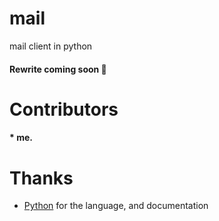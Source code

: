 # mail
mail client in python

#### Rewrite coming soon 👀

# Contributors

#### * me.

# Thanks

* [Python](https://python.org) for the language, and documentation
